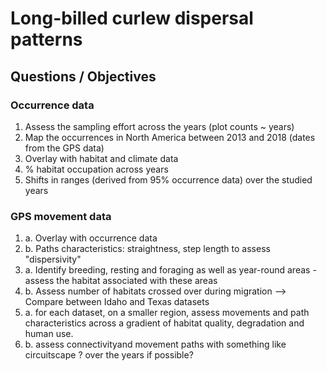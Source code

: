# Long-billed curlew dispersal patterns

## Questions / Objectives

### Occurrence data
1. Assess the sampling effort across the years (plot counts ~ years)
2. Map the occurrences in North America between 2013 and 2018 (dates from the GPS data)
3. Overlay with habitat and climate data
4. % habitat occupation across years
5. Shifts in ranges (derived from 95% occurrence data) over the studied years

### GPS movement data
1. a. Overlay with occurrence data
1. b. Paths characteristics: straightness, step length to assess "dispersivity"
2. a. Identify breeding, resting and foraging as well as year-round areas - assess the habitat associated with these areas
2. b. Assess number of habitats crossed over during migration
--> Compare between Idaho and Texas datasets
3. a. for each dataset, on a smaller region, assess movements and path characteristics across a gradient of habitat quality, degradation and human use.
3. b. assess connectivityand movement paths with something like circuitscape ? over the years if possible?
